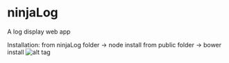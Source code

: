 # ninjaLog
A log display web app 

Installation:
from ninjaLog folder -> node install
from public folder -> bower install
![alt tag](http://postimg.org/image/qpktzz6i7/)
